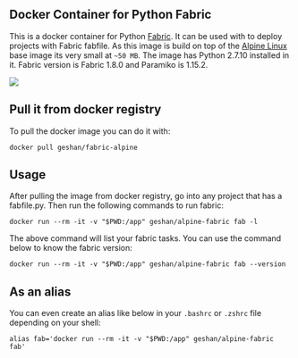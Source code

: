 ## Docker Container for Python Fabric

This is a docker container for Python [Fabric](http://fabfile.org). It can be used with
to deploy projects with Fabric fabfile. As this image is build on top of the
[Alpine Linux](http://www.alpinelinux.org/) base image its very small at `~50 MB`.
The image has Python 2.7.10 installed in it. Fabric version is Fabric 1.8.0
and Paramiko is 1.15.2.

[![](https://badge.imagelayers.io/geshan/fabric-alpine:latest.svg)](https://imagelayers.io/?images=geshan/fabric-alpine:latest 'Get your own badge on imagelayers.io')

## Pull it from docker registry

To pull the docker image you can do it with:

```
docker pull geshan/fabric-alpine
```

## Usage

After pulling the image from docker registry, go into any project that has a fabfile.py.
Then run the following commands to run fabric:

```
docker run --rm -it -v "$PWD:/app" geshan/alpine-fabric fab -l
```

The above command will list your fabric tasks. You can use the command below to know the fabric version:

```
docker run --rm -it -v "$PWD:/app" geshan/alpine-fabric fab --version
```

## As an alias

You can even create an alias like below in your `.bashrc` or `.zshrc` file depending on your shell:

```
alias fab='docker run --rm -it -v "$PWD:/app" geshan/alpine-fabric fab'
```
